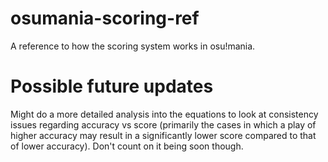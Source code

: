 # osumania-scoring-ref
A reference to how the scoring system works in osu!mania.

# Possible future updates
Might do a more detailed analysis into the equations to look at consistency issues regarding accuracy vs score (primarily the cases in which a play of higher accuracy may result in a significantly lower score compared to that of lower accuracy). Don't count on it being soon though.
